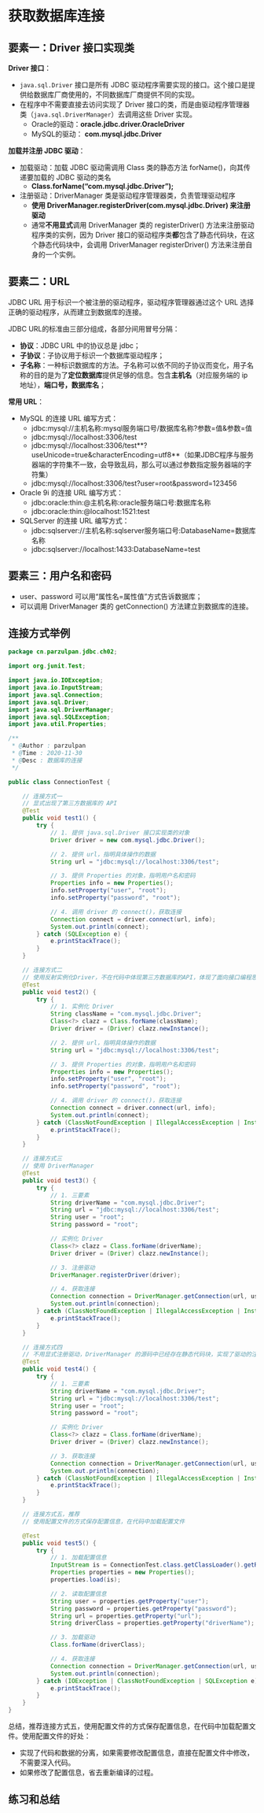 # 获取数据库连接

## 要素一：Driver 接口实现类

**Driver 接口**：

* `java.sql.Driver` 接口是所有 JDBC 驱动程序需要实现的接口。这个接口是提供给数据库厂商使用的，不同数据库厂商提供不同的实现。
* 在程序中不需要直接去访问实现了 Driver 接口的类，而是由驱动程序管理器类（`java.sql.DriverManager`）去调用这些 Driver 实现。
  * Oracle的驱动：**oracle.jdbc.driver.OracleDriver**
  * MySQL的驱动： **com.mysql.jdbc.Driver**

**加载并注册 JDBC 驱动**：

* 加载驱动：加载 JDBC 驱动需调用 Class 类的静态方法 forName()，向其传递要加载的 JDBC 驱动的类名
  * **Class.forName(“com.mysql.jdbc.Driver”);**
* 注册驱动：DriverManager 类是驱动程序管理器类，负责管理驱动程序
  * **使用 DriverManager.registerDriver(com.mysql.jdbc.Driver) 来注册驱动**
  * 通常**不用显式**调用 DriverManager 类的 registerDriver() 方法来注册驱动程序类的实例，因为 Driver 接口的驱动程序类**都**包含了静态代码块，在这个静态代码块中，会调用 DriverManager registerDriver() 方法来注册自身的一个实例。

## 要素二：URL

JDBC URL 用于标识一个被注册的驱动程序，驱动程序管理器通过这个 URL 选择正确的驱动程序，从而建立到数据库的连接。

JDBC URL的标准由三部分组成，各部分间用冒号分隔：

* **协议**：JDBC URL 中的协议总是 jdbc；
* **子协议**：子协议用于标识一个数据库驱动程序；
* **子名称**：一种标识数据库的方法。子名称可以依不同的子协议而变化，用子名称的目的是为了**定位数据库**提供足够的信息。包含**主机名**（对应服务端的 ip 地址），**端口号，数据库名**；

**常用 URL**：

* MySQL 的连接 URL 编写方式：
  * jdbc:mysql://主机名称:mysql服务端口号/数据库名称?参数=值&参数=值
  * jdbc:mysql://localhost:3306/test
  * jdbc:mysql://localhost:3306/test**?useUnicode=true&characterEncoding=utf8**（如果JDBC程序与服务器端的字符集不一致，会导致乱码，那么可以通过参数指定服务器端的字符集）
  * jdbc:mysql://localhost:3306/test?user=root&password=123456
* Oracle 9i 的连接 URL 编写方式：
  * jdbc:oracle:thin:@主机名称:oracle服务端口号:数据库名称
  * jdbc:oracle:thin:@localhost:1521:test
* SQLServer 的连接 URL 编写方式：
  * jdbc:sqlserver://主机名称:sqlserver服务端口号:DatabaseName=数据库名称
  * jdbc:sqlserver://localhost:1433:DatabaseName=test

## 要素三：用户名和密码

* user、password 可以用“属性名=属性值”方式告诉数据库；
* 可以调用 DriverManager 类的 getConnection() 方法建立到数据库的连接。

## 连接方式举例

```java
package cn.parzulpan.jdbc.ch02;

import org.junit.Test;

import java.io.IOException;
import java.io.InputStream;
import java.sql.Connection;
import java.sql.Driver;
import java.sql.DriverManager;
import java.sql.SQLException;
import java.util.Properties;

/**
 * @Author : parzulpan
 * @Time : 2020-11-30
 * @Desc : 数据库的连接
 */

public class ConnectionTest {

    // 连接方式一
    // 显式出现了第三方数据库的 API
    @Test
    public void test1() {
        try {
            // 1. 提供 java.sql.Driver 接口实现类的对象
            Driver driver = new com.mysql.jdbc.Driver();

            // 2. 提供 url，指明具体操作的数据
            String url = "jdbc:mysql://localhost:3306/test";

            // 3. 提供 Properties 的对象，指明用户名和密码
            Properties info = new Properties();
            info.setProperty("user", "root");
            info.setProperty("password", "root");

            // 4. 调用 driver 的 connect()，获取连接
            Connection connect = driver.connect(url, info);
            System.out.println(connect);
        } catch (SQLException e) {
            e.printStackTrace();
        }
    }

    // 连接方式二
    // 使用反射实例化Driver，不在代码中体现第三方数据库的API，体现了面向接口编程思想。
    @Test
    public void test2() {
        try {
            // 1. 实例化 Driver
            String className = "com.mysql.jdbc.Driver";
            Class<?> clazz = Class.forName(className);
            Driver driver = (Driver) clazz.newInstance();

            // 2. 提供 url，指明具体操作的数据
            String url = "jdbc:mysql://localhost:3306/test";

            // 3. 提供 Properties 的对象，指明用户名和密码
            Properties info = new Properties();
            info.setProperty("user", "root");
            info.setProperty("password", "root");

            // 4. 调用 driver 的 connect()，获取连接
            Connection connect = driver.connect(url, info);
            System.out.println(connect);
        } catch (ClassNotFoundException | IllegalAccessException | InstantiationException | SQLException e) {
            e.printStackTrace();
        }
    }

    // 连接方式三
    // 使用 DriverManager
    @Test
    public void test3() {
        try {
            // 1. 三要素
            String driverName = "com.mysql.jdbc.Driver";
            String url = "jdbc:mysql://localhost:3306/test";
            String user = "root";
            String password = "root";

            // 实例化 Driver
            Class<?> clazz = Class.forName(driverName);
            Driver driver = (Driver) clazz.newInstance();

            // 3. 注册驱动
            DriverManager.registerDriver(driver);

            // 4. 获取连接
            Connection connection = DriverManager.getConnection(url, user, password);
            System.out.println(connection);
        } catch (ClassNotFoundException | IllegalAccessException | InstantiationException | SQLException e) {
            e.printStackTrace();
        }
    }

    // 连接方式四
    // 不用显式注册驱动，DriverManager 的源码中已经存在静态代码块，实现了驱动的注册。
    @Test
    public void test4() {
        try {
            // 1. 三要素
            String driverName = "com.mysql.jdbc.Driver";
            String url = "jdbc:mysql://localhost:3306/test";
            String user = "root";
            String password = "root";

            // 实例化 Driver
            Class<?> clazz = Class.forName(driverName);
            Driver driver = (Driver) clazz.newInstance();

            // 3. 获取连接
            Connection connection = DriverManager.getConnection(url, user, password);
            System.out.println(connection);
        } catch (ClassNotFoundException | IllegalAccessException | InstantiationException | SQLException e) {
            e.printStackTrace();
        }
    }

    // 连接方式五，推荐
    // 使用配置文件的方式保存配置信息，在代码中加载配置文件

    @Test
    public void test5() {
        try {
            // 1. 加载配置信息
            InputStream is = ConnectionTest.class.getClassLoader().getResourceAsStream("jdbc.properties");
            Properties properties = new Properties();
            properties.load(is);

            // 2. 读取配置信息
            String user = properties.getProperty("user");
            String password = properties.getProperty("password");
            String url = properties.getProperty("url");
            String driverClass = properties.getProperty("driverName");

            // 3. 加载驱动
            Class.forName(driverClass);

            // 4. 获取连接
            Connection connection = DriverManager.getConnection(url, user, password);
            System.out.println(connection);
        } catch (IOException | ClassNotFoundException | SQLException e) {
            e.printStackTrace();
        }
    }
}
```

总结，推荐连接方式五，使用配置文件的方式保存配置信息，在代码中加载配置文件。使用配置文件的好处：

* 实现了代码和数据的分离，如果需要修改配置信息，直接在配置文件中修改，不需要深入代码。
* 如果修改了配置信息，省去重新编译的过程。

## 练习和总结
